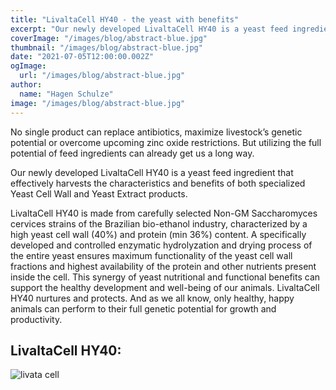 ```yaml
---
title: "LivaltaCell HY40 - the yeast with benefits"
excerpt: "Our newly developed LivaltaCell HY40 is a yeast feed ingredient that effectively harvests the characteristics and benefits of both specialized Yeast Cell Wall and Yeast Extract products."
coverImage: "/images/blog/abstract-blue.jpg"
thumbnail: "/images/blog/abstract-blue.jpg"
date: "2021-07-05T12:00:00.002Z"
ogImage:
  url: "/images/blog/abstract-blue.jpg"
author:
  name: "Hagen Schulze"
image: "/images/blog/abstract-blue.jpg"
---
```


No single product can replace antibiotics, maximize livestock’s genetic potential or overcome upcoming zinc oxide restrictions. But utilizing the full potential of feed ingredients can already get us a long way.

Our newly developed LivaltaCell HY40 is a yeast feed ingredient that effectively harvests the characteristics and benefits of both specialized Yeast Cell Wall and Yeast Extract products.

LivaltaCell HY40 is made from carefully selected Non-GM Saccharomyces cervices strains of the Brazilian bio-ethanol industry, characterized by a high yeast cell wall (40%) and protein (min 36%) content. A specifically developed and controlled enzymatic hydrolyzation and drying process of the entire yeast ensures maximum functionality of the yeast cell wall fractions and highest availability of the protein and other nutrients present inside the cell. This synergy of yeast nutritional and functional benefits can support the healthy development and well-being of our animals. LivaltaCell HY40 nurtures and protects. And as we all know, only healthy, happy animals can perform to their full genetic potential for growth and productivity.

## LivaltaCell HY40:

![livata cell](/images/blog/livaktacell-hy40.png)
